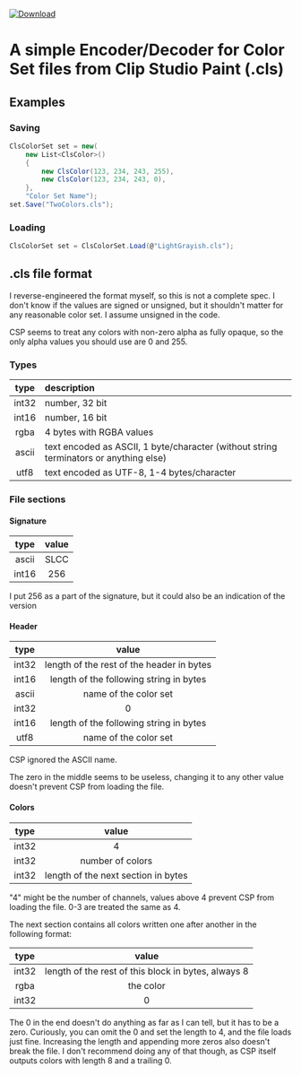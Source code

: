 [![Download](https://img.shields.io/badge/nuget-download-blue)](https://www.nuget.org/packages/CLSEncoderDecoder/)

# A simple Encoder/Decoder for Color Set files from Clip Studio Paint (.cls)
## Examples
### Saving
```csharp
ClsColorSet set = new(
    new List<ClsColor>()
    {
        new ClsColor(123, 234, 243, 255),
        new ClsColor(123, 234, 243, 0),
    },
    "Color Set Name");
set.Save("TwoColors.cls");
```
### Loading
```csharp
ClsColorSet set = ClsColorSet.Load(@"LightGrayish.cls");
```
## .cls file format

I reverse-engineered the format myself, so this is not a complete spec. 
I don't know if the values are signed or unsigned, 
but it shouldn't matter for any reasonable color set. I assume unsigned in the code.

CSP seems to treat any colors with non-zero alpha as fully opaque, 
so the only alpha values you should use are 0 and 255.

### Types
|  type   | description                                                                           |
|:-------:|:--------------------------------------------------------------------------------------|
|  int32  | number, 32 bit                                                                        |
|  int16  | number, 16 bit                                                                        |
|  rgba   | 4 bytes with RGBA values                                                              |
|  ascii  | text encoded as ASCII, 1 byte/character (without string terminators or anything else) |
|  utf8   | text encoded as UTF-8, 1-4 bytes/character                                            |

### File sections

#### Signature

| type  | value |
|:-----:|:-----:|
| ascii | SLCC  |
| int16 |  256  |

I put 256 as a part of the signature, but it could also be an indication of the version

#### Header

| type  |                   value                   |
|:-----:|:-----------------------------------------:|
| int32 | length of the rest of the header in bytes |
| int16 |  length of the following string in bytes  |
| ascii |           name of the color set           |
| int32 |                     0                     |
| int16 |  length of the following string in bytes  |
| utf8  |           name of the color set           |

CSP ignored the ASCII name.

The zero in the middle seems to be useless, changing it to any other value doesn't prevent CSP from loading the file.

#### Colors

| type  |                   value                   |
|:-----:|:-----------------------------------------:|
| int32 |                     4                     |
| int32 |             number of colors              |
| int32 |    length of the next section in bytes    |

"4" might be the number of channels, values above 4 prevent CSP from loading the file. 0-3 are treated the same as 4.

The next section contains all colors written one after another in the following format:

| type  |                        value                        |
|:-----:|:---------------------------------------------------:|
| int32 | length of the rest of this block in bytes, always 8 |
| rgba  |                      the color                      |
| int32 |                          0                          |

The 0 in the end doesn't do anything as far as I can tell, but it has to be a zero. 
Curiously, you can omit the 0 and set the length to 4, and the file loads just fine.
Increasing the length and appending more zeros also doesn't break the file.
I don't recommend doing any of that though, as CSP itself outputs colors with length 8 and a trailing 0.